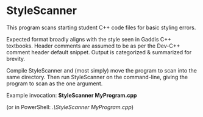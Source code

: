 # StyleScanner

This program scans starting student C++ code files for basic styling errors.

Expected format broadly aligns with the style seen in Gaddis C++ textbooks.
Header comments are assumed to be as per the Dev-C++ comment header default snippet.
Output is categorized & summarized for brevity.

Compile StyleScanner and (most simply) move the program to scan into the same directory.
Then run StyleScanner on the command-line, giving the program to scan as the one argument.

Example invocation: **StyleScanner MyProgram.cpp**

(or in PowerShell: _.\StyleScanner MyProgram.cpp_)
